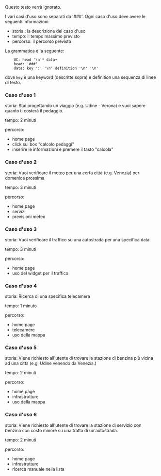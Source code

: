 Questo testo verrà ignorato.

I vari casi d'uso sono separati da '###'. Ogni caso d'uso deve avere le
seguenti informazioni:

 - storia : la descrizione del caso d'uso
 - tempo: il tempo massimo previsto
 - percorso: il percorso previsto

La grammatica è la seguente:
```
	UC: head '\n'* data+
	head: '###'
	data: key ':' '\n' definition '\n' '\n'
```
dove `key` è una keyword (descritte sopra) e definition una sequenza
di linee di testo.

### Caso d'uso 1

storia:
Stai progettando un viaggio (e.g. Udine - Verona) e vuoi sapere quanto
ti costerà il pedaggio.

tempo:
2 minuti

percorso:
 - home page
 - click sul box "calcolo pedaggi"
 - inserire le informazioni e premere il tasto "calcola"

### Caso d'uso 2

storia:
Vuoi verificare il meteo per una certa città (e.g. Venezia) per domenica
prossima.

tempo:
3 minuti

percorso:
 - home page
 - servizi
 - previsioni meteo

### Caso d'uso 3

storia:
Vuoi verificare il traffico su una autostrada per una specifica data.

tempo:
3 minuti

percorso:
 - home page
 - uso del widget per il traffico

### Caso d'uso 4

storia:
Ricerca di una specifica telecamera

tempo: 
1 minuto

percorso:
 - home page
 - telecamere
 - uso della mappa

### Caso d'uso 5

storia:
Viene richiesto all'utente di trovare la stazione di benzina più vicina
ad una città (e.g. Udine venendo da Venezia.)

tempo:
2 minuti

percorso:
 - home page
 - infrastrutture
 - uso della mappa

### Caso d'uso 6

storia:
Viene richiesto all'utente di trovare la stazione di servizio con benzina
con costo minore su una tratta di un'autostrada.

tempo:
2 minuti

percorso:
 - home page
 - infrastrutture
 - ricerca manuale nella lista

